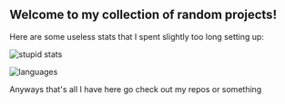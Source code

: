 ## Welcome to my collection of random projects!

Here are some useless stats that I spent slightly too long setting up:

![stupid stats](https://readme-stats-sigma-eosin.vercel.app/api?username=syptitan&show_icons=true&hide=stars,issues&theme=one_dark_pro)

![languages](https://readme-stats-sigma-eosin.vercel.app/api/top-langs?username=syptitan&layout=compact&theme=one_dark_pro&exclude_repo=readme-stats&hide=yacc,dockerfile)

Anyways that's all I have here go check out my repos or something
